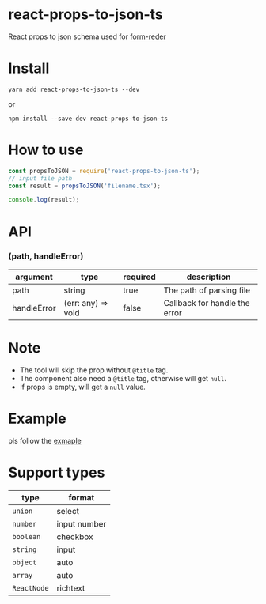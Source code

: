 # react-props-to-json-ts
React props to json schema used for [form-reder](https://alibaba.github.io/form-render/)

# Install
```
yarn add react-props-to-json-ts --dev
```
or
```
npm install --save-dev react-props-to-json-ts
```

# How to use
```js
const propsToJSON = require('react-props-to-json-ts');
// input file path
const result = propsToJSON('filename.tsx');

console.log(result);
```

# API
### (path, handleError)
|       argument      |       type      | required | description |
| --------------- | ---------------   | ------- | ----- |
| path           |  string  |   true | The path of parsing file
| handleError    | (err: any) => void | false | Callback for handle the error |

# Note

- The tool will skip the prop without `@title` tag.
- The component also need a `@title` tag, otherwise will get `null`.
 - If props is empty, will get a `null` value.

# Example
pls follow the [exmaple](https://github.com/TimLuo465/react-props-to-json-ts/blob/main/example)

# Support types
|       type      |       format      |
| --------------- | ---------------   |
|      `union`    |       select      |
|      `number`   |      input number |
|      `boolean`  |      checkbox     |
|      `string`   |      input        |
|      `object`   |      auto         |
|      `array`    |      auto         |
|   `ReactNode`   |      richtext     |
